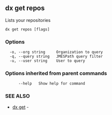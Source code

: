 ## dx get repos

Lists your repositories

```
dx get repos [flags]
```

### Options

```
  -o, --org string     Organization to query
  -q, --query string   JMESPath query filter
  -u, --user string    User to query
```

### Options inherited from parent commands

```
      --help   Show help for command
```

### SEE ALSO

* [dx get](dx_get.md)	 - 

